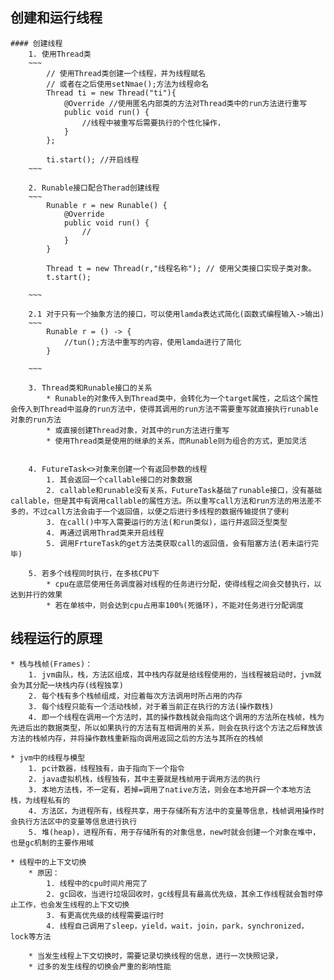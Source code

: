 ## 创建和运行线程
	#### 创建线程
		1. 使用Thread类
		~~~
			// 使用Thread类创建一个线程，并为线程赋名
			// 或者在之后使用setNmae();方法为线程命名
			Thread ti = new Thread("ti"){
				@Override //使用匿名内部类的方法对Thread类中的run方法进行重写  
				public void run() {
					//线程中被重写后需要执行的个性化操作，
				}
			};
			
			ti.start(); //开启线程
		~~~
		
		2. Runable接口配合Therad创建线程
		~~~
			Runable r = new Runable() {
				@Override
				public void run() {
					//
				}
			}
			
			Thread t = new Thread(r,"线程名称"); // 使用父类接口实现子类对象。
			t.start();
		
		~~~
		
		2.1 对于只有一个抽象方法的接口，可以使用lamda表达式简化(函数式编程输入->输出)
		~~~
			Runable r = () -> {
				//tun();方法中重写的内容，使用lamda进行了简化
			}
			
		~~~
		
		3. Thread类和Runable接口的关系
			* Runable的对象传入到Thread类中，会转化为一个target属性，之后这个属性会传入到Thread中滋身的run方法中，使得其调用的run方法不需要重写就直接执行runable对象的run方法
			* 或直接创建Thread对象，对其中的run方法进行重写
			* 使用Thread类是使用的继承的关系，而Runable则为组合的方式，更加灵活
		
		
		4. FutureTask<>对象来创建一个有返回参数的线程
			1. 其会返回一个callable接口的对象数据
			2. callable和runable没有关系，FutureTask基础了runable接口，没有基础callable，但是其中有调用callable的属性方法。所以重写call方法和run方法的用法差不多的，不过call方法会由于一个返回值，以便之后进行多线程的数据传输提供了便利
			3. 在call()中写入需要运行的方法(和run类似)，运行并返回泛型类型
			4. 再通过调用Thrad类来开启线程
			5. 调用FrtureTask的get方法类获取call的返回值，会有阻塞方法(若未运行完毕)
			
		5. 若多个线程同时执行，在多核CPU下
			* cpu在底层使用任务调度器对线程的任务进行分配，使得线程之间会交替执行，以达到并行的效果
			* 若在单核中，则会达到cpu占用率100%(死循环)，不能对任务进行分配调度
			
## 线程运行的原理
	* 栈与栈帧(Frames)：
		1. jvm由队，栈，方法区组成，其中栈内存就是给线程使用的，当线程被启动时，jvm就会为其分配一块栈内存(线程独享)
		2. 每个栈有多个栈帧组成，对应着每次方法调用时所占用的内存
		3. 每个线程只能有一个活动栈帧，对于着当前正在执行的方法(操作数栈)
		4. 即一个线程在调用一个方法时，其的操作数栈就会指向这个调用的方法所在栈帧，栈为先进后出的数据类型，所以如果执行的方法有互相调用的关系，则会在执行这个方法之后释放该方法的栈帧内存，并将操作数栈重新指向调用返回之后的方法与其所在的栈帧
	
	* jvm中的线程与模型
		1. pc计数器，线程独有，由于指向下一个指令
		2. java虚拟机栈，线程独有，其中主要就是栈帧用于调用方法的执行
		3. 本地方法栈，不一定有，若掉=调用了native方法，则会在本地开辟一个本地方法栈，为线程私有的
		4. 方法区，为进程所有，线程共享，用于存储所有方法中的变量等信息，栈帧调用操作时会执行方法区中的变量等信息进行执行
		5. 堆(heap)，进程所有，用于存储所有的对象信息，new时就会创建一个对象在堆中，也是gc机制的主要作用域
		
	* 线程中的上下文切换
		* 原因： 
			1. 线程中的cpu时间片用完了
			2. gc回收，当进行垃圾回收时，gc线程具有最高优先级，其余工作线程就会暂时停止工作，也会发生线程的上下文切换
			3. 有更高优先级的线程需要运行时
			4. 线程自己调用了sleep，yield，wait，join，park，synchronized，lock等方法
		
		* 当发生线程上下文切换时，需要记录切换线程的信息，进行一次快照记录，
		* 过多的发生线程的切换会严重的影响性能
	
	